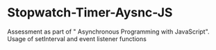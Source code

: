 # Stopwatch-Timer-Aysnc-JS
Assessment as part of " Asynchronous Programming with JavaScript". 
Usage of setInterval and event listener functions
